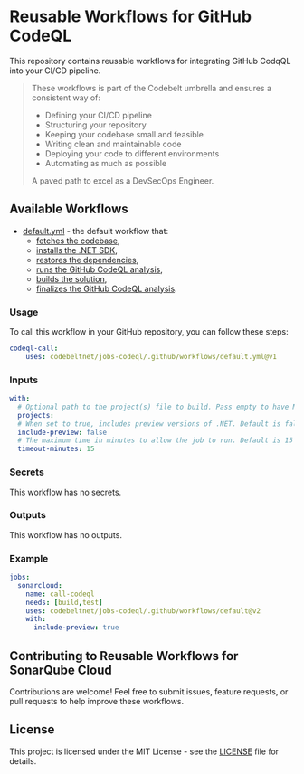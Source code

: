 # Reusable Workflows for GitHub CodeQL

This repository contains reusable workflows for integrating GitHub CodqQL into your CI/CD pipeline.

> These workflows is part of the Codebelt umbrella and ensures a consistent way of: 
> 
> - Defining your CI/CD pipeline 
> - Structuring your repository
> - Keeping your codebase small and feasible
> - Writing clean and maintainable code
> - Deploying your code to different environments
> - Automating as much as possible
>
> A paved path to excel as a DevSecOps Engineer.

## Available Workflows

- [default.yml](.github/workflows/default.yml) - the default workflow that:
  - [fetches the codebase](https://github.com/codebeltnet/git-checkout),
  - [installs the .NET SDK](https://github.com/codebeltnet/install-dotnet),
  - [restores the dependencies](https://github.com/codebeltnet/dotnet-restore),
  - [runs the GitHub CodeQL analysis](https://github.com/codebeltnet/codeql-scan),
  - [builds the solution](https://github.com/codebeltnet/dotnet-build),
  - [finalizes the GitHub CodeQL analysis](https://github.com/codebeltnet/codeql-scan-finalize).

### Usage

To call this workflow in your GitHub repository, you can follow these steps:

```yaml
codeql-call:
    uses: codebeltnet/jobs-codeql/.github/workflows/default.yml@v1
```

### Inputs

```yaml
with:
  # Optional path to the project(s) file to build. Pass empty to have MSBuild use the default behavior. Supports globbing. Default is an empty string.
  projects:
  # When set to true, includes preview versions of .NET. Default is false.
  include-preview: false
  # The maximum time in minutes to allow the job to run. Default is 15 minutes.
  timeout-minutes: 15
```

### Secrets

This workflow has no secrets.

### Outputs

This workflow has no outputs.

### Example

```yaml
jobs:
  sonarcloud:
    name: call-codeql
    needs: [build,test]
    uses: codebeltnet/jobs-codeql/.github/workflows/default@v2
    with:
      include-preview: true
```

## Contributing to Reusable Workflows for SonarQube Cloud

Contributions are welcome! 
Feel free to submit issues, feature requests, or pull requests to help improve these workflows.

## License

This project is licensed under the MIT License - see the [LICENSE](LICENSE) file for details.
